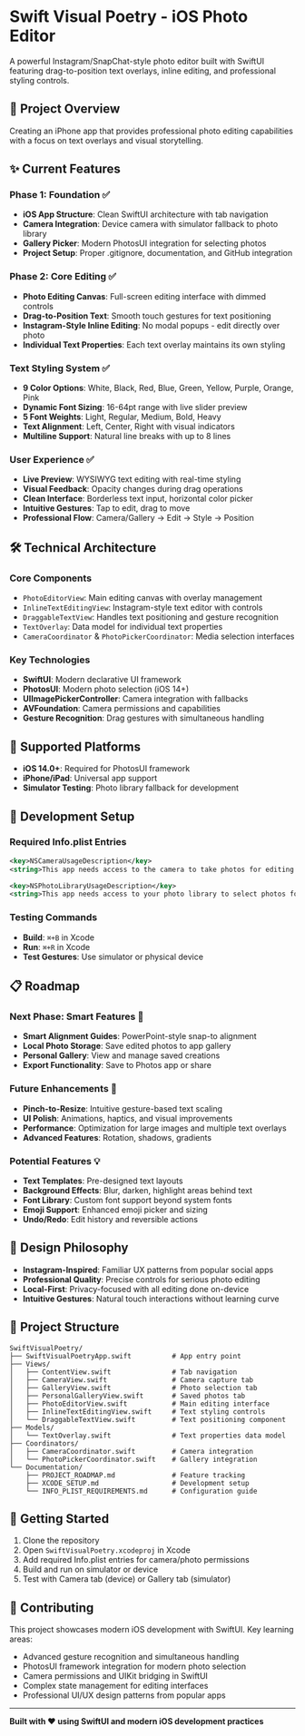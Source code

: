 # Swift Visual Poetry - iOS Photo Editor

A powerful Instagram/SnapChat-style photo editor built with SwiftUI featuring drag-to-position text overlays, inline editing, and professional styling controls.

## 🎯 Project Overview
Creating an iPhone app that provides professional photo editing capabilities with a focus on text overlays and visual storytelling.

## ✨ Current Features

### Phase 1: Foundation ✅
- **iOS App Structure**: Clean SwiftUI architecture with tab navigation
- **Camera Integration**: Device camera with simulator fallback to photo library
- **Gallery Picker**: Modern PhotosUI integration for selecting photos
- **Project Setup**: Proper .gitignore, documentation, and GitHub integration

### Phase 2: Core Editing ✅
- **Photo Editing Canvas**: Full-screen editing interface with dimmed controls
- **Drag-to-Position Text**: Smooth touch gestures for text positioning
- **Instagram-Style Inline Editing**: No modal popups - edit directly over photo
- **Individual Text Properties**: Each text overlay maintains its own styling

### Text Styling System ✅
- **9 Color Options**: White, Black, Red, Blue, Green, Yellow, Purple, Orange, Pink
- **Dynamic Font Sizing**: 16-64pt range with live slider preview
- **5 Font Weights**: Light, Regular, Medium, Bold, Heavy
- **Text Alignment**: Left, Center, Right with visual indicators
- **Multiline Support**: Natural line breaks with up to 8 lines

### User Experience ✅
- **Live Preview**: WYSIWYG text editing with real-time styling
- **Visual Feedback**: Opacity changes during drag operations
- **Clean Interface**: Borderless text input, horizontal color picker
- **Intuitive Gestures**: Tap to edit, drag to move
- **Professional Flow**: Camera/Gallery → Edit → Style → Position

## 🛠 Technical Architecture

### Core Components
- `PhotoEditorView`: Main editing canvas with overlay management
- `InlineTextEditingView`: Instagram-style text editor with controls
- `DraggableTextView`: Handles text positioning and gesture recognition
- `TextOverlay`: Data model for individual text properties
- `CameraCoordinator` & `PhotoPickerCoordinator`: Media selection interfaces

### Key Technologies
- **SwiftUI**: Modern declarative UI framework
- **PhotosUI**: Modern photo selection (iOS 14+)
- **UIImagePickerController**: Camera integration with fallbacks
- **AVFoundation**: Camera permissions and capabilities
- **Gesture Recognition**: Drag gestures with simultaneous handling

## 📱 Supported Platforms
- **iOS 14.0+**: Required for PhotosUI framework
- **iPhone/iPad**: Universal app support
- **Simulator Testing**: Photo library fallback for development

## 🔧 Development Setup

### Required Info.plist Entries
```xml
<key>NSCameraUsageDescription</key>
<string>This app needs access to the camera to take photos for editing.</string>

<key>NSPhotoLibraryUsageDescription</key>
<string>This app needs access to your photo library to select photos for editing.</string>
```

### Testing Commands
- **Build**: `⌘+B` in Xcode
- **Run**: `⌘+R` in Xcode  
- **Test Gestures**: Use simulator or physical device

## 📋 Roadmap

### Next Phase: Smart Features 🔄
- **Smart Alignment Guides**: PowerPoint-style snap-to alignment
- **Local Photo Storage**: Save edited photos to app gallery
- **Personal Gallery**: View and manage saved creations
- **Export Functionality**: Save to Photos app or share

### Future Enhancements 📝
- **Pinch-to-Resize**: Intuitive gesture-based text scaling
- **UI Polish**: Animations, haptics, and visual improvements
- **Performance**: Optimization for large images and multiple text overlays
- **Advanced Features**: Rotation, shadows, gradients

### Potential Features 💡
- **Text Templates**: Pre-designed text layouts
- **Background Effects**: Blur, darken, highlight areas behind text
- **Font Library**: Custom font support beyond system fonts
- **Emoji Support**: Enhanced emoji picker and sizing
- **Undo/Redo**: Edit history and reversible actions

## 🎨 Design Philosophy
- **Instagram-Inspired**: Familiar UX patterns from popular social apps
- **Professional Quality**: Precise controls for serious photo editing
- **Local-First**: Privacy-focused with all editing done on-device
- **Intuitive Gestures**: Natural touch interactions without learning curve

## 📁 Project Structure
```
SwiftVisualPoetry/
├── SwiftVisualPoetryApp.swift          # App entry point
├── Views/
│   ├── ContentView.swift               # Tab navigation
│   ├── CameraView.swift                # Camera capture tab
│   ├── GalleryView.swift               # Photo selection tab
│   ├── PersonalGalleryView.swift       # Saved photos tab
│   ├── PhotoEditorView.swift           # Main editing interface
│   ├── InlineTextEditingView.swift     # Text styling controls
│   └── DraggableTextView.swift         # Text positioning component
├── Models/
│   └── TextOverlay.swift               # Text properties data model
├── Coordinators/
│   ├── CameraCoordinator.swift         # Camera integration
│   └── PhotoPickerCoordinator.swift    # Gallery integration
└── Documentation/
    ├── PROJECT_ROADMAP.md              # Feature tracking
    ├── XCODE_SETUP.md                  # Development setup
    └── INFO_PLIST_REQUIREMENTS.md      # Configuration guide
```

## 🚀 Getting Started
1. Clone the repository
2. Open `SwiftVisualPoetry.xcodeproj` in Xcode
3. Add required Info.plist entries for camera/photo permissions
4. Build and run on simulator or device
5. Test with Camera tab (device) or Gallery tab (simulator)

## 🤝 Contributing
This project showcases modern iOS development with SwiftUI. Key learning areas:
- Advanced gesture recognition and simultaneous handling
- PhotosUI framework integration for modern photo selection  
- Camera permissions and UIKit bridging in SwiftUI
- Complex state management for editing interfaces
- Professional UI/UX design patterns from popular apps

---
**Built with ❤️ using SwiftUI and modern iOS development practices**